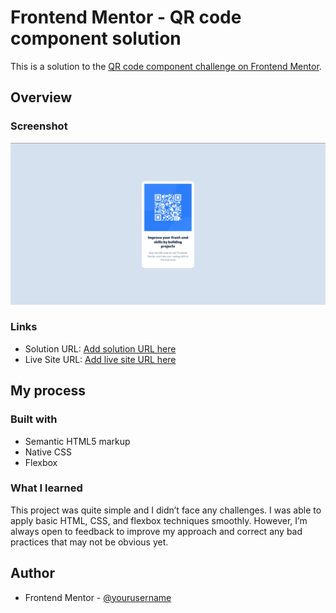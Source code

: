# Frontend Mentor - QR code component solution

This is a solution to the [QR code component challenge on Frontend Mentor](https://www.frontendmentor.io/challenges/qr-code-component-iux_sIO_H).

## Overview

### Screenshot

![](./readme_assets/screenshot_readme.png)

### Links

-   Solution URL: [Add solution URL here](https://your-solution-url.com)
-   Live Site URL: [Add live site URL here](https://your-live-site-url.com)

## My process

### Built with

-   Semantic HTML5 markup
-   Native CSS
-   Flexbox

### What I learned

This project was quite simple and I didn’t face any challenges. I was able to apply basic HTML, CSS, and flexbox techniques smoothly. However, I’m always open to feedback to improve my approach and correct any bad practices that may not be obvious yet.

## Author

-   Frontend Mentor - [@yourusername](https://www.frontendmentor.io/profile/yourusername)
